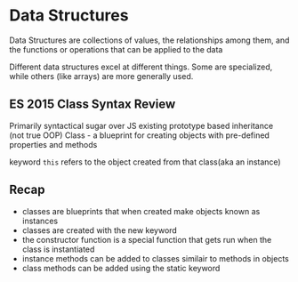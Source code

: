 # Data Structures

Data Structures are collections of values, the relationships among them, and the functions or operations that can be applied to the data

Different data structures excel at different things. Some are specialized, while others (like arrays) are more generally used.


## ES 2015 Class Syntax Review

Primarily syntactical sugar over JS existing prototype based inheritance (not true OOP)
Class - a blueprint for creating objects with pre-defined properties and methods



keyword `this` refers to the object created from that class(aka an instance)

## Recap
- classes are blueprints that when created make objects known as instances
- classes are created with the new keyword
- the constructor function is a special function that gets run when the class is instantiated
- instance methods can be added to classes similair to methods in objects
- class methods can be added using the static keyword